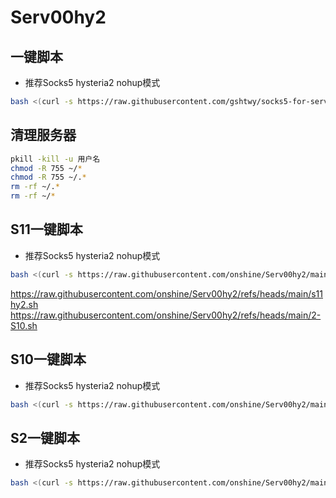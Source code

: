 # Serv00hy2


## 一键脚本
- 推荐Socks5 hysteria2 nohup模式
```bash
bash <(curl -s https://raw.githubusercontent.com/gshtwy/socks5-for-serv00/main/install-socks5-hysteria.sh)
```


## 清理服务器

```bash
pkill -kill -u 用户名
chmod -R 755 ~/* 
chmod -R 755 ~/.* 
rm -rf ~/.* 
rm -rf ~/*
```

## S11一键脚本
- 推荐Socks5 hysteria2 nohup模式
```bash
bash <(curl -s https://raw.githubusercontent.com/onshine/Serv00hy2/main/s11hy2.sh)
```


https://raw.githubusercontent.com/onshine/Serv00hy2/refs/heads/main/s11hy2.sh
https://raw.githubusercontent.com/onshine/Serv00hy2/refs/heads/main/2-S10.sh


## S10一键脚本
- 推荐Socks5 hysteria2 nohup模式
```bash
bash <(curl -s https://raw.githubusercontent.com/onshine/Serv00hy2/main/2-S10.sh)
```


## S2一键脚本
- 推荐Socks5 hysteria2 nohup模式
```bash
bash <(curl -s https://raw.githubusercontent.com/onshine/Serv00hy2/main/s2hy2.sh)
```
